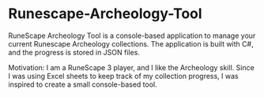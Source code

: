 # Runescape-Archeology-Tool
RuneScape Archeology Tool is a console-based application to manage your current Runescape Archeology collections. The application is built with C#, and the progress is stored in JSON files.

Motivation:
I am a RuneScape 3 player, and I like the Archeology skill. Since I was using Excel sheets to keep track of my collection progress, I was inspired to create a small console-based tool.
